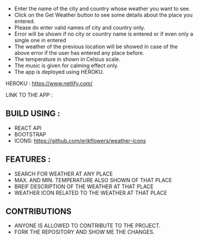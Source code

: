 - Enter the name of the city and country whose weather you want to see.
- Click on the Get Weather button to see some details about the place you entered.
- Please do enter valid names of city and country only.
- Error will be shown if no city or country name is entered or if even only a single one in entered
- The weather of the previous location will be showed in case of the above error if the user has entered any place before.
- The temperature in shown in Celsius scale.
- The music is given for calming effect only.
- The app is deployed using HEROKU.

HEROKU : https://www.netlify.com/

LINK TO THE APP : 

## BUILD USING :
- REACT API
- BOOTSTRAP
- ICONS: https://github.com/erikflowers/weather-icons

## FEATURES :
- SEARCH FOR WEATHER AT ANY PLACE
- MAX. AND MIN. TEMPERATURE ALSO SHOWN OF THAT PLACE
- BREIF DESCRIPTION OF THE WEATHER AT THAT PLACE
- WEATHER ICON RELATED TO THE WEATHER AT THAT PLACE

## CONTRIBUTIONS
- ANYONE IS ALLOWED TO CONTRIBUTE TO THE PROJECT.
- FORK THE REPOSITORY AND SHOW ME THE CHANGES.